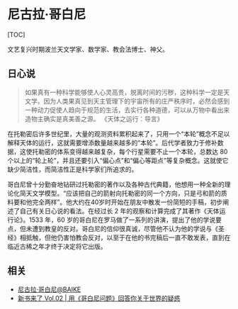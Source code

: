 # 尼古拉·哥白尼

[TOC]

文艺复兴时期波兰天文学家、数学家、教会法博士、神父。

## 日心说

> 如果真有一种科学能够使人心灵高贵，脱离时间的污秽，这种科学一定是天文学。因为人类果真见到天主管理下的宇宙所有的庄严秩序时，必然会感到一种动力促使人趋向于规范的生活，去实行各种道德，可以从万物中看出来造物主确实是真美善之源。
> <name>《天体之运行：导言》</name>

在托勒密后许多世纪里，大量的观测资料累积起来了，只用一个“本轮”概念不足以解释天体的运行，这就需要增添数量越来越多的“本轮”。后代学者致力于修补数据，这使托勒密的体系变得越来越复杂，每个行星需要不止一个本轮，总数达 80 个以上的“轮上轮”，并且还要引入“偏心点”和“偏心等距点”等复杂概念。这就使它缺少简洁性，而简洁性正是科学家们所追求的。

哥白尼曾十分勤奋地钻研过托勒密的著作以及各种古代典籍，他想用一种全新的理论化简天文学模型。“应该把自己的箭射向托勒密的同一个方向，只是弓和箭的质料要和他完全两样”。他大约在40岁时开始在朋友中散发一份简短的手稿，初步阐述了自己有关日心说的看法。在经过长 2 年的观察和计算完成了其著作《天体运行论》。1533 年，60 岁的哥白尼在罗马做了一系列的讲演，提出了他的学说要点，但未遭到教皇的反对。哥白尼的信仰很真诚，尽管他不认为他的学说与《圣经》相抵触，但他仍害怕教会反对，以至于在他的书完稿后一直不敢发表，直到在临近古稀之年才终于决定将它出版。

## 相关

* [尼古拉·哥白尼@BAIKE](https://baike.baidu.com/item/%E5%B0%BC%E5%8F%A4%E6%8B%89%C2%B7%E5%93%A5%E7%99%BD%E5%B0%BC)
* [新书来了 Vol.02 | 用《哥白尼问题》回答你关于世界的疑惑](https://www.bilibili.com/video/BV1Si4y1g7JA)
